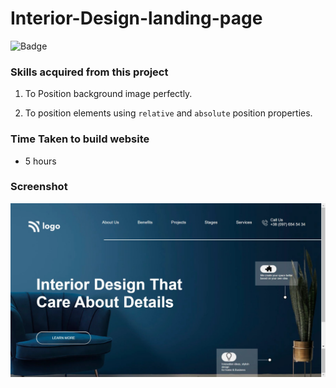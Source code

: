 # Interior-Design-landing-page 

![Badge](https://img.shields.io/badge/Technologies-HTML%2FCSS-brightgreen)

### Skills acquired from this project
1. To Position background image perfectly.

2. To position elements using `relative` and `absolute` position properties.
### Time Taken to build website
- 5 hours

### Screenshot

![Screenshot](/10_screenshot.png)

